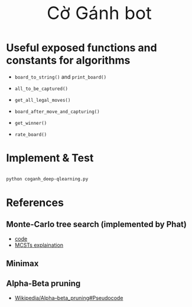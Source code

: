 <p align="center" style="font-size:xxx-large">
 Cờ Gánh bot
</p>

# Useful exposed functions and constants for algorithms

-   `board_to_string()` and `print_board()`

-   `all_to_be_captured()`

-   `get_all_legal_moves()`

-   `board_after_move_and_capturing()`

-   `get_winner()`

-   `rate_board()`

# Implement & Test

```bash

python coganh_deep-qlearning.py

```

# References

## Monte-Carlo tree search (implemented by Phat)

-   [code](https://web.archive.org/web/20160308053456/http://mcts.ai/code/python.html)
-   [MCSTs explaination](https://www.youtube.com/watch?v=Fbs4lnGLS8M)

## Minimax

## Alpha-Beta pruning

-   [Wikipedia/Alpha–beta_pruning#Pseudocode](https://en.wikipedia.org/wiki/Alpha%E2%80%93beta_pruning#Pseudocode)
